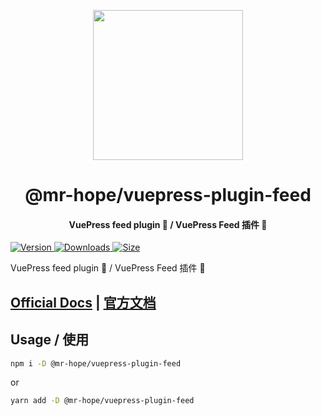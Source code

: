 <!-- markdownlint-disable -->
<p align="center">
  <img width="240" src="https://vuepress-theme-hope.github.io/logo.svg" style="text-align: center;"/>
</p>
<h1 align="center">@mr-hope/vuepress-plugin-feed</h1>
<h4 align="center">VuePress feed plugin 📡 / VuePress Feed 插件 📡</h4>

[![Version](https://img.shields.io/npm/v/@mr-hope/vuepress-plugin-feed.svg?style=flat-square&logo=npm) ![Downloads](https://img.shields.io/npm/dm/@mr-hope/vuepress-plugin-feed.svg?style=flat-square&logo=npm) ![Size](https://img.shields.io/bundlephobia/min/@mr-hope/vuepress-plugin-feed?style=flat-square&logo=npm)](https://www.npmjs.com/package/@mr-hope/vuepress-plugin-feed)

<!-- markdownlint-restore -->

VuePress feed plugin 📡 / VuePress Feed 插件 📡

## [Official Docs](https://vuepress-theme-hope.github.io/feed/) | [官方文档](https://vuepress-theme-hope.github.io/feed/zh/)

## Usage / 使用

```bash
npm i -D @mr-hope/vuepress-plugin-feed
```

or

```bash
yarn add -D @mr-hope/vuepress-plugin-feed
```
